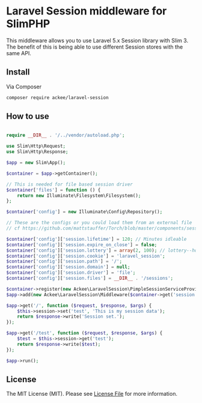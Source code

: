 # Laravel Session middleware for SlimPHP

This middleware allows you to use Laravel 5.x Session library with Slim 3.
The benefit of this is being able to use different Session stores with the same API.

## Install

Via Composer

``` bash
composer require ackee/laravel-session
```

## How to use

```php

require __DIR__ . '/../vendor/autoload.php';

use Slim\Http\Request;
use Slim\Http\Response;

$app = new Slim\App();

$container = $app->getContainer();

// This is needed for file based session driver
$container['files'] = function () {
    return new Illuminate\Filesystem\Filesystem();
};

$container['config'] = new Illuminate\Config\Repository();

// These are the configs or you could load them from an external file 
// cf https://github.com/mattstauffer/Torch/blob/master/components/session/index.php

$container['config']['session.lifetime'] = 120; // Minutes idleable
$container['config']['session.expire_on_close'] = false;
$container['config']['session.lottery'] = array(2, 100); // lottery--how often do they sweep storage location to clear old ones?
$container['config']['session.cookie'] = 'laravel_session';
$container['config']['session.path'] = '/';
$container['config']['session.domain'] = null;
$container['config']['session.driver'] = 'file';
$container['config']['session.files'] = __DIR__ . '/sessions';

$container->register(new Ackee\LaravelSession\PimpleSessionServiceProvider);
$app->add(new Ackee\LaravelSession\Middleware($container->get('session')));

$app->get('/', function ($request, $response, $args) {
    $this->session->set('test', 'This is my session data');
    return $response->write('Session set.');
});

$app->get('/test', function ($request, $response, $args) {
    $test = $this->session->get('test');
    return $response->write($test);
});

$app->run();
```

## License

The MIT License (MIT). Please see [License File](LICENSE.md) for more information.

